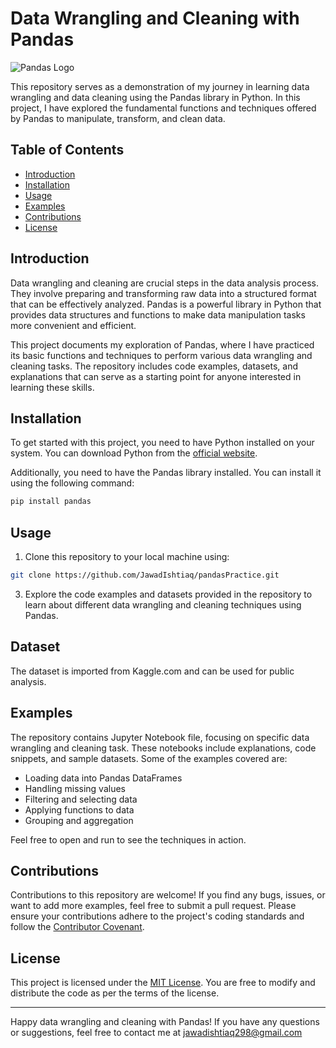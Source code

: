 # Data Wrangling and Cleaning with Pandas

![Pandas Logo](https://pandas.pydata.org/static/img/pandas_white.svg)

This repository serves as a demonstration of my journey in learning data wrangling and data cleaning using the Pandas library in Python. In this project, I have explored the fundamental functions and techniques offered by Pandas to manipulate, transform, and clean data.

## Table of Contents

- [Introduction](#introduction)
- [Installation](#installation)
- [Usage](#usage)
- [Examples](#examples)
- [Contributions](#contributions)
- [License](#license)

## Introduction

Data wrangling and cleaning are crucial steps in the data analysis process. They involve preparing and transforming raw data into a structured format that can be effectively analyzed. Pandas is a powerful library in Python that provides data structures and functions to make data manipulation tasks more convenient and efficient.

This project documents my exploration of Pandas, where I have practiced its basic functions and techniques to perform various data wrangling and cleaning tasks. The repository includes code examples, datasets, and explanations that can serve as a starting point for anyone interested in learning these skills.

## Installation

To get started with this project, you need to have Python installed on your system. You can download Python from the [official website](https://www.python.org/downloads/).

Additionally, you need to have the Pandas library installed. You can install it using the following command:

```bash
pip install pandas
```

## Usage

1. Clone this repository to your local machine using:

```bash
git clone https://github.com/JawadIshtiaq/pandasPractice.git
```

3. Explore the code examples and datasets provided in the repository to learn about different data wrangling and cleaning techniques using Pandas.

## Dataset
The dataset is imported from Kaggle.com and can be used for public analysis.

## Examples

The repository contains Jupyter Notebook file, focusing on specific data wrangling and cleaning task. These notebooks include explanations, code snippets, and sample datasets. Some of the examples covered are:

- Loading data into Pandas DataFrames
- Handling missing values
- Filtering and selecting data
- Applying functions to data
- Grouping and aggregation

Feel free to open and run to see the techniques in action.

## Contributions

Contributions to this repository are welcome! If you find any bugs, issues, or want to add more examples, feel free to submit a pull request. Please ensure your contributions adhere to the project's coding standards and follow the [Contributor Covenant](CODE_OF_CONDUCT.md).

## License

This project is licensed under the [MIT License](LICENSE). You are free to modify and distribute the code as per the terms of the license.

---

Happy data wrangling and cleaning with Pandas! If you have any questions or suggestions, feel free to contact me at jawadishtiaq298@gmail.com 
